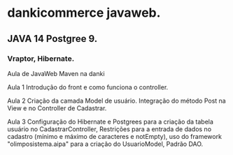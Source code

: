 # dankicommerce javaweb.
## JAVA 14 Postgree 9.
### Vraptor, Hibernate.

 Aula de JavaWeb Maven na danki
 
 Aula 1 Introdução do front e como funciona o controller.
 
 Aula 2 Criação da camada Model de usuário. Integração do método Post na View e no Controller de Cadastrar.

Aula 3 Configuração do Hibernate e Postgrees para a criação da tabela usuário no CadastrarController,
Restrições para a entrada de dados no cadastro (mínimo e máximo de caracteres e notEmpty),
uso do framework "olimposistema.aipa" para a criação do UsuarioModel,
Padrão DAO.
